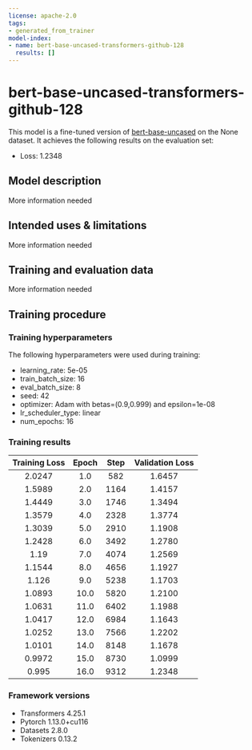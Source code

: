 ```yaml
---
license: apache-2.0
tags:
- generated_from_trainer
model-index:
- name: bert-base-uncased-transformers-github-128
  results: []
---
```


<!-- This model card has been generated automatically according to the information the Trainer had access to. You
should probably proofread and complete it, then remove this comment. -->

# bert-base-uncased-transformers-github-128

This model is a fine-tuned version of [bert-base-uncased](https://huggingface.co/bert-base-uncased) on the None dataset.
It achieves the following results on the evaluation set:
- Loss: 1.2348

## Model description

More information needed

## Intended uses & limitations

More information needed

## Training and evaluation data

More information needed

## Training procedure

### Training hyperparameters

The following hyperparameters were used during training:
- learning_rate: 5e-05
- train_batch_size: 16
- eval_batch_size: 8
- seed: 42
- optimizer: Adam with betas=(0.9,0.999) and epsilon=1e-08
- lr_scheduler_type: linear
- num_epochs: 16

### Training results

| Training Loss | Epoch | Step | Validation Loss |
|:-------------:|:-----:|:----:|:---------------:|
| 2.0247        | 1.0   | 582  | 1.6457          |
| 1.5989        | 2.0   | 1164 | 1.4157          |
| 1.4449        | 3.0   | 1746 | 1.3494          |
| 1.3579        | 4.0   | 2328 | 1.3774          |
| 1.3039        | 5.0   | 2910 | 1.1908          |
| 1.2428        | 6.0   | 3492 | 1.2780          |
| 1.19          | 7.0   | 4074 | 1.2569          |
| 1.1544        | 8.0   | 4656 | 1.1927          |
| 1.126         | 9.0   | 5238 | 1.1703          |
| 1.0893        | 10.0  | 5820 | 1.2100          |
| 1.0631        | 11.0  | 6402 | 1.1988          |
| 1.0417        | 12.0  | 6984 | 1.1643          |
| 1.0252        | 13.0  | 7566 | 1.2202          |
| 1.0101        | 14.0  | 8148 | 1.1678          |
| 0.9972        | 15.0  | 8730 | 1.0999          |
| 0.995         | 16.0  | 9312 | 1.2348          |


### Framework versions

- Transformers 4.25.1
- Pytorch 1.13.0+cu116
- Datasets 2.8.0
- Tokenizers 0.13.2
